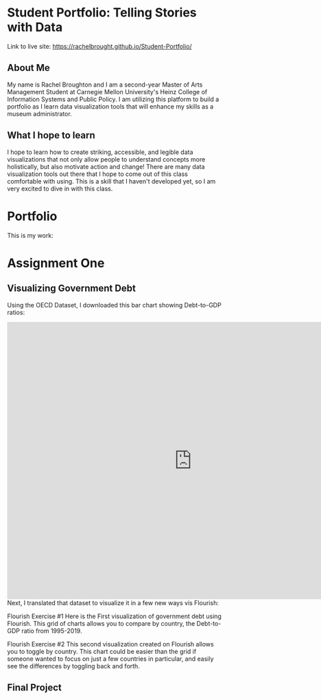 # Student Portfolio: Telling Stories with Data

Link to live site: https://rachelbrought.github.io/Student-Portfolio/
## About Me
My name is Rachel Broughton and I am a second-year Master of Arts Management Student at Carnegie Mellon University's Heinz College of Information Systems and Public Policy. I am utilizing this platform to build a portfolio as I learn data visualization tools that will enhance my skills as a museum administrator.
## What I hope to learn
I hope to learn how to create striking, accessible, and legible data visualizations that not only allow people to understand concepts more holistically, but also motivate action and change! There are many data visualization tools out there that I hope to come out of this class comfortable with using. This is a skill that I haven't developed yet, so I am very excited to dive in with this class. 
# Portfolio
This is my work:


# Assignment One
## Visualizing Government Debt
Using the OECD Dataset, I downloaded this bar chart showing Debt-to-GDP ratios:

<iframe src="https://data.oecd.org/chart/6Ofz" width="860" height="645" style="border: 0" mozallowfullscreen="true" webkitallowfullscreen="true" allowfullscreen="true">OECD Chart: General government debt, Total, % of GDP, Annual, 2021</iframe>
Next, I translated that dataset to visualize it in a few new ways vis Flourish:


Flourish Exercise #1
Here is the First visualization of government debt using Flourish. This grid of charts allows you to compare by country, the Debt-to-GDP ratio from 1995-2019.


<script src="https://public.flourish.studio/resources/embed.js"></script>
Flourish Exercise #2
This second visualization created on Flourish allows you to toggle by country. This chart could be easier than the grid if someone wanted to focus on just a few countries in particular, and easily see the differences by toggling back and forth.

<script src="https://public.flourish.studio/resources/embed.js"></script>



## Final Project
